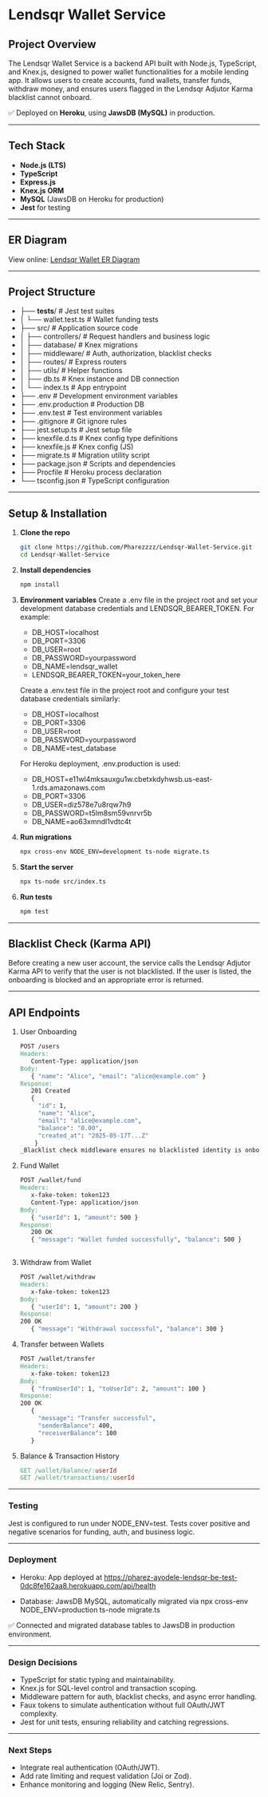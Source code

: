 # Lendsqr Wallet Service

## Project Overview
The Lendsqr Wallet Service is a backend API built with Node.js, TypeScript, and Knex.js, designed to power wallet functionalities for a mobile lending app. It allows users to create accounts, fund wallets, transfer funds, withdraw money, and ensures users flagged in the Lendsqr Adjutor Karma blacklist cannot onboard.

✅ Deployed on **Heroku**, using **JawsDB (MySQL)** in production.

---

## Tech Stack
- **Node.js (LTS)**
- **TypeScript**
- **Express.js**
- **Knex.js ORM**
- **MySQL** (JawsDB on Heroku for production)
- **Jest** for testing

---

## ER Diagram
View online: [Lendsqr Wallet ER Diagram](https://dbdesigner.page.link/mpEe6wD2Mg5gQAk79)

---

## Project Structure
- ├── __tests__/                   # Jest test suites
- │   └── wallet.test.ts           # Wallet funding tests
- ├── src/                         # Application source code
- │   ├── controllers/             # Request handlers and business logic
- │   ├── database/                # Knex migrations
- │   ├── middleware/              # Auth, authorization, blacklist checks
- │   ├── routes/                  # Express routers
- │   ├── utils/                   # Helper functions
- │   ├── db.ts                    # Knex instance and DB connection
- │   └── index.ts                 # App entrypoint
- ├── .env                         # Development environment variables
- ├── .env.production              # Production DB
- ├── .env.test                    # Test environment variables
- ├── .gitignore                   # Git ignore rules
- ├── jest.setup.ts                # Jest setup file
- ├── knexfile.d.ts                # Knex config type definitions
- ├── knexfile.js                  # Knex config (JS)
- ├── migrate.ts                   # Migration utility script
- ├── package.json                 # Scripts and dependencies
- ├── Procfile                     # Heroku process declaration
- └── tsconfig.json                # TypeScript configuration

---

## Setup & Installation
1. **Clone the repo**  
   ```bash
   git clone https://github.com/Pharezzzz/Lendsqr-Wallet-Service.git
   cd Lendsqr-Wallet-Service

2. **Install dependencies**
   ```bash
   npm install

3. **Environment variables**
   Create a .env file in the project root and set your development database credentials and LENDSQR_BEARER_TOKEN. For example:
   - DB_HOST=localhost
   - DB_PORT=3306
   - DB_USER=root
   - DB_PASSWORD=yourpassword
   - DB_NAME=lendsqr_wallet
   - LENDSQR_BEARER_TOKEN=your_token_here

   Create a .env.test file in the project root and configure your test database credentials similarly:
   - DB_HOST=localhost
   - DB_PORT=3306
   - DB_USER=root
   - DB_PASSWORD=yourpassword
   - DB_NAME=test_database
  
   For Heroku deployment, .env.production is used:
   - DB_HOST=e11wl4mksauxgu1w.cbetxkdyhwsb.us-east-1.rds.amazonaws.com
   - DB_PORT=3306
   - DB_USER=diz578e7u8rqw7h9
   - DB_PASSWORD=t5lm8sm59vnrvr5b
   - DB_NAME=ao63xmndl1vdtc4t

5. **Run migrations**
   ```bash
   npx cross-env NODE_ENV=development ts-node migrate.ts

6. **Start the server**
   ```bash
   npx ts-node src/index.ts

7. **Run tests**
    ```bash
   npm test

---

## Blacklist Check (Karma API)
Before creating a new user account, the service calls the Lendsqr Adjutor Karma API to verify that the user is not blacklisted. If the user is listed, the onboarding is blocked and an appropriate error is returned.

---

## API Endpoints
1. User Onboarding
   ```makefile
   POST /users
   Headers:
      Content-Type: application/json
   Body:
      { "name": "Alice", "email": "alice@example.com" }
   Response:
      201 Created
      {
        "id": 1,
        "name": "Alice",
        "email": "alice@example.com",
        "balance": "0.00",
        "created_at": "2025-05-17T...Z"
       }
   _Blacklist check middleware ensures no blacklisted identity is onboarded._

2. Fund Wallet
   ```makefile
   POST /wallet/fund
   Headers:
      x-fake-token: token123
      Content-Type: application/json
   Body:
      { "userId": 1, "amount": 500 }
   Response:
      200 OK
      { "message": "Wallet funded successfully", "balance": 500 }
 
3. Withdraw from Wallet
   ```makefile
   POST /wallet/withdraw
   Headers:
      x-fake-token: token123
   Body:
      { "userId": 1, "amount": 200 }
   Response:
   200 OK
      { "message": "Withdrawal successful", "balance": 300 }

4. Transfer between Wallets
   ```makefile
   POST /wallet/transfer
   Headers:
      x-fake-token: token123
   Body:
      { "fromUserId": 1, "toUserId": 2, "amount": 100 }
   Response:
   200 OK
      {
        "message": "Transfer successful",
        "senderBalance": 400,
        "receiverBalance": 100
      }

5. Balance & Transaction History
   ```makefile
   GET /wallet/balance/:userId
   GET /wallet/transactions/:userId

---

### Testing
Jest is configured to run under NODE_ENV=test.
Tests cover positive and negative scenarios for funding, auth, and business logic.

---

### Deployment
- Heroku: App deployed at
https://pharez-ayodele-lendsqr-be-test-0dc8fe162aa8.herokuapp.com/api/health

- Database: JawsDB MySQL, automatically migrated via
npx cross-env NODE_ENV=production ts-node migrate.ts

✅ Connected and migrated database tables to JawsDB in production environment.

---

### Design Decisions
- TypeScript for static typing and maintainability.
- Knex.js for SQL-level control and transaction scoping.
- Middleware pattern for auth, blacklist checks, and async error handling.
- Faux tokens to simulate authentication without full OAuth/JWT complexity.
- Jest for unit tests, ensuring reliability and catching regressions.

---

### Next Steps
- Integrate real authentication (OAuth/JWT).
- Add rate limiting and request validation (Joi or Zod).
- Enhance monitoring and logging (New Relic, Sentry).
